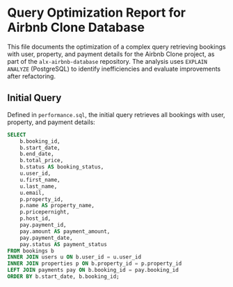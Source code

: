 # Query Optimization Report for Airbnb Clone Database

This file documents the optimization of a complex query retrieving bookings with user, property, and payment details for the Airbnb Clone project, as part of the `alx-airbnb-database` repository. The analysis uses `EXPLAIN ANALYZE` (PostgreSQL) to identify inefficiencies and evaluate improvements after refactoring.

## Initial Query

Defined in `performance.sql`, the initial query retrieves all bookings with user, property, and payment details:

```sql
SELECT 
    b.booking_id,
    b.start_date,
    b.end_date,
    b.total_price,
    b.status AS booking_status,
    u.user_id,
    u.first_name,
    u.last_name,
    u.email,
    p.property_id,
    p.name AS property_name,
    p.pricepernight,
    p.host_id,
    pay.payment_id,
    pay.amount AS payment_amount,
    pay.payment_date,
    pay.status AS payment_status
FROM bookings b
INNER JOIN users u ON b.user_id = u.user_id
INNER JOIN properties p ON b.property_id = p.property_id
LEFT JOIN payments pay ON b.booking_id = pay.booking_id
ORDER BY b.start_date, b.booking_id;